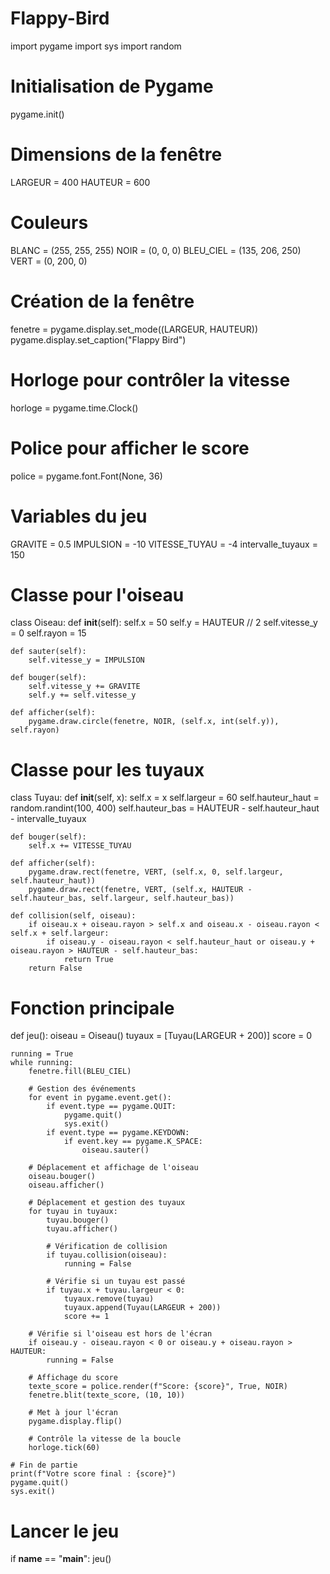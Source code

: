 # Flappy-Bird
import pygame
import sys
import random

# Initialisation de Pygame
pygame.init()

# Dimensions de la fenêtre
LARGEUR = 400
HAUTEUR = 600

# Couleurs
BLANC = (255, 255, 255)
NOIR = (0, 0, 0)
BLEU_CIEL = (135, 206, 250)
VERT = (0, 200, 0)

# Création de la fenêtre
fenetre = pygame.display.set_mode((LARGEUR, HAUTEUR))
pygame.display.set_caption("Flappy Bird")

# Horloge pour contrôler la vitesse
horloge = pygame.time.Clock()

# Police pour afficher le score
police = pygame.font.Font(None, 36)

# Variables du jeu
GRAVITE = 0.5
IMPULSION = -10
VITESSE_TUYAU = -4
intervalle_tuyaux = 150

# Classe pour l'oiseau
class Oiseau:
    def __init__(self):
        self.x = 50
        self.y = HAUTEUR // 2
        self.vitesse_y = 0
        self.rayon = 15

    def sauter(self):
        self.vitesse_y = IMPULSION

    def bouger(self):
        self.vitesse_y += GRAVITE
        self.y += self.vitesse_y

    def afficher(self):
        pygame.draw.circle(fenetre, NOIR, (self.x, int(self.y)), self.rayon)

# Classe pour les tuyaux
class Tuyau:
    def __init__(self, x):
        self.x = x
        self.largeur = 60
        self.hauteur_haut = random.randint(100, 400)
        self.hauteur_bas = HAUTEUR - self.hauteur_haut - intervalle_tuyaux

    def bouger(self):
        self.x += VITESSE_TUYAU

    def afficher(self):
        pygame.draw.rect(fenetre, VERT, (self.x, 0, self.largeur, self.hauteur_haut))
        pygame.draw.rect(fenetre, VERT, (self.x, HAUTEUR - self.hauteur_bas, self.largeur, self.hauteur_bas))

    def collision(self, oiseau):
        if oiseau.x + oiseau.rayon > self.x and oiseau.x - oiseau.rayon < self.x + self.largeur:
            if oiseau.y - oiseau.rayon < self.hauteur_haut or oiseau.y + oiseau.rayon > HAUTEUR - self.hauteur_bas:
                return True
        return False

# Fonction principale
def jeu():
    oiseau = Oiseau()
    tuyaux = [Tuyau(LARGEUR + 200)]
    score = 0

    running = True
    while running:
        fenetre.fill(BLEU_CIEL)

        # Gestion des événements
        for event in pygame.event.get():
            if event.type == pygame.QUIT:
                pygame.quit()
                sys.exit()
            if event.type == pygame.KEYDOWN:
                if event.key == pygame.K_SPACE:
                    oiseau.sauter()

        # Déplacement et affichage de l'oiseau
        oiseau.bouger()
        oiseau.afficher()

        # Déplacement et gestion des tuyaux
        for tuyau in tuyaux:
            tuyau.bouger()
            tuyau.afficher()

            # Vérification de collision
            if tuyau.collision(oiseau):
                running = False

            # Vérifie si un tuyau est passé
            if tuyau.x + tuyau.largeur < 0:
                tuyaux.remove(tuyau)
                tuyaux.append(Tuyau(LARGEUR + 200))
                score += 1

        # Vérifie si l'oiseau est hors de l'écran
        if oiseau.y - oiseau.rayon < 0 or oiseau.y + oiseau.rayon > HAUTEUR:
            running = False

        # Affichage du score
        texte_score = police.render(f"Score: {score}", True, NOIR)
        fenetre.blit(texte_score, (10, 10))

        # Met à jour l'écran
        pygame.display.flip()

        # Contrôle la vitesse de la boucle
        horloge.tick(60)

    # Fin de partie
    print(f"Votre score final : {score}")
    pygame.quit()
    sys.exit()

# Lancer le jeu
if __name__ == "__main__":
    jeu()

